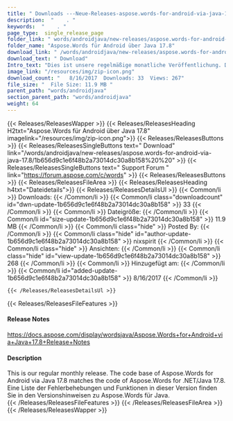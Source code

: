 ```yaml
---
title: " Downloads ---Neue-Releases-aspose.words-for-android-via-java-17.8 . "
description:  "    . " 
keywords:  "    . " 
page_type:  single_release_page
folder_link: " words/androidjava/new-releases/aspose.words-for-android-via-java-17.8/"
folder_name: "Aspose.Words für Android über Java 17.8"
download_link: " /words/androidjava/new-releases/aspose.words-for-android-via-java-17.8/1b656d9c1e6f48b2a73014dc30a8b158"
download_text: " Download"
Intro_text: "Dies ist unsere regelmäßige monatliche Veröffentlichung. Die Codebasis von Aspose.Words für Android v..."
image_link: "/resources/img/zip-icon.png"
download_count: "   8/16/2017  Downloads: 33  Views: 267"
file_size: "  File Size: 11.9 MB "
parent_path: "words/androidjava"
section_parent_path: "words/androidjava"
weight: 64
---
```


{{< Releases/ReleasesWapper >}}
  {{< Releases/ReleasesHeading H2txt="Aspose.Words für Android über Java 17.8" imagelink="/resources/img/zip-icon.png">}}
  {{< Releases/ReleasesButtons >}}
    {{< Releases/ReleasesSingleButtons text=" Download" link="/words/androidjava/new-releases/aspose.words-for-android-via-java-17.8/1b656d9c1e6f48b2a73014dc30a8b158%20%20" >}}
    {{< Releases/ReleasesSingleButtons text=" Support Forum " link="https://forum.aspose.com/c/words" >}}
  {{< Releases/ReleasesButtons >}}
  {{< Releases/ReleasesFileArea >}}
    {{< Releases/ReleasesHeading h4txt="Dateidetails">}}
    {{< Releases/ReleasesDetailsUl >}}
            {{< Common/li >}} Downloads: {{< /Common/li >}}
      {{< Common/li class="downloadcount" id="dwn-update-1b656d9c1e6f48b2a73014dc30a8b158" >}} 33 {{< /Common/li >}}
      {{< Common/li >}} Dateigröße: {{< /Common/li >}}
      {{< Common/li id="size-update-1b656d9c1e6f48b2a73014dc30a8b158" >}} 11.9 MB {{< /Common/li >}} 
      {{< Common/li  class="hide" >}} Posted By: {{< /Common/li >}} 
      {{< Common/li class="hide" id="author-update-1b656d9c1e6f48b2a73014dc30a8b158" >}} nixspirit {{< /Common/li >}}
      {{< Common/li class="hide" >}} Ansichten: {{< /Common/li >}}
      {{< Common/li class="hide" id="view-update-1b656d9c1e6f48b2a73014dc30a8b158" >}} 268 {{< /Common/li >}}
      {{< Common/li >}} Hinzugefügt am: {{< /Common/li >}}
      {{< Common/li id="added-update-1b656d9c1e6f48b2a73014dc30a8b158" >}} 8/16/2017 {{< /Common/li >}} 

    {{< /Releases/ReleasesDetailsUl >}}

  {{< Releases/ReleasesFileFeatures >}}
      <h4>Release Notes</h4><div><a href="https://docs.aspose.com/display/wordsjava/Aspose.Words+for+Android+via+Java+17.8+Release+Notes">https://docs.aspose.com/display/wordsjava/Aspose.Words+for+Android+via+Java+17.8+Release+Notes</a></div><h4>Description</h4><div class="HTMLDescription">This is our regular monthly release. The code base of Aspose.Words for Android via Java 17.8 matches the code of Aspose.Words for .NET/Java 17.8. Eine Liste der Fehlerbehebungen und Funktionen in dieser Version finden Sie in den Versionshinweisen zu Aspose.Words für Java.</div>
  {{< /Releases/ReleasesFileFeatures >}}
 {{< /Releases/ReleasesFileArea >}}
{{< /Releases/ReleasesWapper >}}



